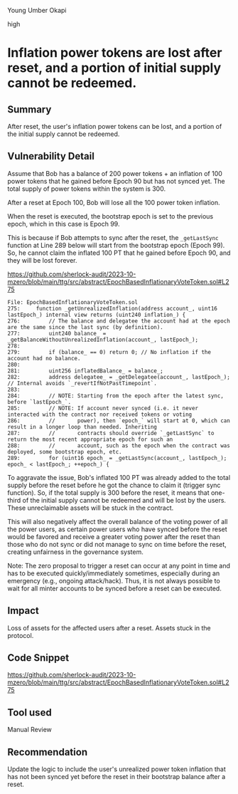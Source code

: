 Young Umber Okapi

high

# Inflation power tokens are lost after reset, and a portion of initial supply cannot be redeemed.

## Summary

After reset, the user's inflation power tokens can be lost, and a portion of the initial supply cannot be redeemed.

## Vulnerability Detail

Assume that Bob has a balance of 200 power tokens + an inflation of 100 power tokens that he gained before Epoch 90 but has not synced yet. The total supply of power tokens within the system is 300.

After a reset at Epoch 100, Bob will lose all the 100 power token inflation. 

When the reset is executed, the bootstrap epoch is set to the previous epoch, which in this case is Epoch 99.

This is because if Bob attempts to sync after the reset, the `_getLastSync` function at Line 289 below will start from the bootstrap epoch (Epoch 99). So, he cannot claim the inflated 100 PT that he gained before Epoch 90, and they will be lost forever.

https://github.com/sherlock-audit/2023-10-mzero/blob/main/ttg/src/abstract/EpochBasedInflationaryVoteToken.sol#L275

```solidity
File: EpochBasedInflationaryVoteToken.sol
275:     function _getUnrealizedInflation(address account_, uint16 lastEpoch_) internal view returns (uint240 inflation_) {
276:         // The balance and delegatee the account had at the epoch are the same since the last sync (by definition).
277:         uint240 balance_ = _getBalanceWithoutUnrealizedInflation(account_, lastEpoch_);
278: 
279:         if (balance_ == 0) return 0; // No inflation if the account had no balance.
280: 
281:         uint256 inflatedBalance_ = balance_;
282:         address delegatee_ = _getDelegatee(account_, lastEpoch_); // Internal avoids `_revertIfNotPastTimepoint`.
283: 
284:         // NOTE: Starting from the epoch after the latest sync, before `lastEpoch_`.
285:         // NOTE: If account never synced (i.e. it never interacted with the contract nor received tokens or voting
286:         //       power), then `epoch_` will start at 0, which can result in a longer loop than needed. Inheriting
287:         //       contracts should override `_getLastSync` to return the most recent appropriate epoch for such an
288:         //       account, such as the epoch when the contract was deployed, some bootstrap epoch, etc.
289:         for (uint16 epoch_ = _getLastSync(account_, lastEpoch_); epoch_ < lastEpoch_; ++epoch_) {
```

To aggravate the issue, Bob's inflated 100 PT was already added to the total supply before the reset before he got the chance to claim it (trigger sync function). So, if the total supply is 300 before the reset, it means that one-third of the initial supply cannot be redeemed and will be lost by the users. These unreclaimable assets will be stuck in the contract.

This will also negatively affect the overall balance of the voting power of all the power users, as certain power users who have synced before the reset would be favored and receive a greater voting power after the reset than those who do not sync or did not manage to sync on time before the reset, creating unfairness in the governance system. 

Note: The zero proposal to trigger a reset can occur at any point in time and has to be executed quickly/immediately sometimes, especially during an emergency (e.g., ongoing attack/hack). Thus, it is not always possible to wait for all minter accounts to be synced before a reset can be executed.

## Impact

Loss of assets for the affected users after a reset. Assets stuck in the protocol.

## Code Snippet

https://github.com/sherlock-audit/2023-10-mzero/blob/main/ttg/src/abstract/EpochBasedInflationaryVoteToken.sol#L275

## Tool used

Manual Review

## Recommendation

Update the logic to include the user's unrealized power token inflation that has not been synced yet before the reset in their bootstrap balance after a reset.